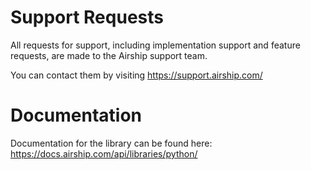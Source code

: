 # Support Requests

All requests for support, including implementation support and feature requests, are made to the Airship support team.

You can contact them by visiting https://support.airship.com/

# Documentation

Documentation for the library can be found here:
https://docs.airship.com/api/libraries/python/
